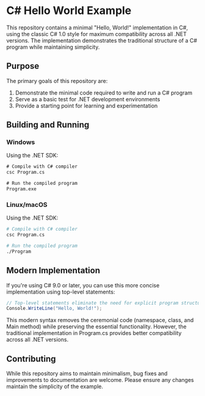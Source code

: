 # C# Hello World Example

This repository contains a minimal "Hello, World!" implementation in C#, using the classic C# 1.0 style for maximum compatibility across all .NET versions. The implementation demonstrates the traditional structure of a C# program while maintaining simplicity.

## Purpose

The primary goals of this repository are:

1. Demonstrate the minimal code required to write and run a C# program
2. Serve as a basic test for .NET development environments
3. Provide a starting point for learning and experimentation

## Building and Running

### Windows

Using the .NET SDK:
```cmd
# Compile with C# compiler
csc Program.cs

# Run the compiled program
Program.exe
```

### Linux/macOS

Using the .NET SDK:
```bash
# Compile with C# compiler
csc Program.cs

# Run the compiled program
./Program
```

## Modern Implementation

If you're using C# 9.0 or later, you can use this more concise implementation using top-level statements:

```csharp
// Top-level statements eliminate the need for explicit program structure
Console.WriteLine("Hello, World!");
```

This modern syntax removes the ceremonial code (namespace, class, and Main method) while preserving the essential functionality. However, the traditional implementation in Program.cs provides better compatibility across all .NET versions.

## Contributing

While this repository aims to maintain minimalism, bug fixes and improvements to documentation are welcome. Please ensure any changes maintain the simplicity of the example.
